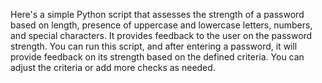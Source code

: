 Here's a simple Python script that assesses the strength of a password based on length, presence of uppercase and lowercase letters, numbers, and special characters. 
It provides feedback to the user on the password strength.
You can run this script, and after entering a password, it will provide feedback on its strength based on the defined criteria.
You can adjust the criteria or add more checks as needed.
